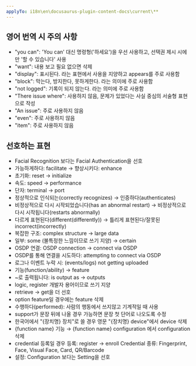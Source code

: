 ```yaml
---
applyTo: i18n\en\docusaurus-plugin-content-docs\current\**
---
```


## 영어 번역 시 주의 사항

* "you can": 'You can' 대신 명령형('하세요')을 우선 사용하고, 선택권 제시 시에만 '할 수 있습니다' 사용
* "want": 내용 보고 필요 없으면 삭제
* "display": 표시된다. 라는 표현에서 사용을 지양하고 appears를 주로 사용함
* "block": 막는다, 방지한다, 못하게한다. 라는 의미에 주로 사용함
* "not logged": 기록이 되지 않는다. 라는 의미에 주로 사용함
* "There issue where": 사용하지 않음, 문제가 있었다는 사실 중심의 서술형 표현으로 작성
* "An issue": 주로 사용하지 않음
* "even": 주로 사용하지 않음
* "item": 주로 사용하지 않음

## 선호하는 표현

* Facial Recognition 보다는 Facial Authentication을 선호
* 가능하게하다: facilitate → 향상시키다: enhance
* 초기화: reset → initialize
* 속도: speed → performance
* 단자: terminal → port
* 정상적으로 인식되는(correctly recognizes) → 인증하다(authenticates)
* 비정상적으로 다시 시작되었습니다(has an abnormal restart) → 비정상적으로 다시 시작됩니다(restarts abnormally)
* 다르게 표현된다(different(differently)) → 틀리게 표현된다/잘못된 incorrect(incorrectly)
* 복잡한 구조: complex structure → large data
* 일부: some (불특정한 느낌이므로 쓰기 지양) → certain
* OSDP 연결: OSDP connection → connect via OSDP
* OSDP를 통해 연결을 시도하다:  attempting to connect via OSDP
* 로그나 이벤트 누락 시: (events/logs) not getting uploaded
* 기능(function/ability) → feature
* ~로 출력됩니다: is output as → outputs
* logic, register 개발자 용어이므로 쓰기 지양
* retrieve → get을 더 선호
* option feature일 경우에는 feature 삭제
* 수행하다(performed): 사람의 행동에서 쓰지않고 기계적일 때 사용
* support가 문장 뒤에 나올 경우 가능하면 문장 첫 단어로 나오도록 수정
* 한국어에서 "{장치명} 장치"로 쓸 경우 영문 "{장치명} device"에서 device 삭제
* {function name} 기능 → {function name} configuration 에서 configuration 삭제
* credential 등록일 경우 등록: register → enroll
  Credential 종류: Fingerprint, Face, Visual Face, Card, QR/Barcode
* 설정: Configuration 보다는 Setting을 선호